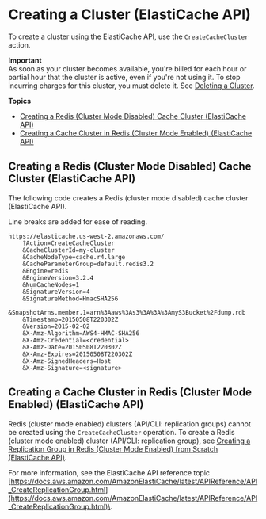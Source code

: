 # Creating a Cluster \(ElastiCache API\)<a name="Clusters.Create.API"></a>

To create a cluster using the ElastiCache API, use the `CreateCacheCluster` action\. 

**Important**  
As soon as your cluster becomes available, you're billed for each hour or partial hour that the cluster is active, even if you're not using it\. To stop incurring charges for this cluster, you must delete it\. See [Deleting a Cluster](Clusters.Delete.md)\. 

**Topics**
+ [Creating a Redis \(Cluster Mode Disabled\) Cache Cluster \(ElastiCache API\)](#Clusters.Create.API.Redis)
+ [Creating a Cache Cluster in Redis \(Cluster Mode Enabled\) \(ElastiCache API\)](#Clusters.Create.API.RedisCluster)

## Creating a Redis \(Cluster Mode Disabled\) Cache Cluster \(ElastiCache API\)<a name="Clusters.Create.API.Redis"></a>

The following code creates a Redis \(cluster mode disabled\) cache cluster \(ElastiCache API\)\.

Line breaks are added for ease of reading\.

```
https://elasticache.us-west-2.amazonaws.com/
    ?Action=CreateCacheCluster
    &CacheClusterId=my-cluster
    &CacheNodeType=cache.r4.large
    &CacheParameterGroup=default.redis3.2
    &Engine=redis
    &EngineVersion=3.2.4
    &NumCacheNodes=1
    &SignatureVersion=4       
    &SignatureMethod=HmacSHA256
    &SnapshotArns.member.1=arn%3Aaws%3As3%3A%3A%3AmyS3Bucket%2Fdump.rdb
    &Timestamp=20150508T220302Z
    &Version=2015-02-02
    &X-Amz-Algorithm=AWS4-HMAC-SHA256
    &X-Amz-Credential=<credential>
    &X-Amz-Date=20150508T220302Z
    &X-Amz-Expires=20150508T220302Z
    &X-Amz-SignedHeaders=Host
    &X-Amz-Signature=<signature>
```

## Creating a Cache Cluster in Redis \(Cluster Mode Enabled\) \(ElastiCache API\)<a name="Clusters.Create.API.RedisCluster"></a>

Redis \(cluster mode enabled\) clusters \(API/CLI: replication groups\) cannot be created using the `CreateCacheCluster` operation\. To create a Redis \(cluster mode enabled\) cluster \(API/CLI: replication group\), see [Creating a Replication Group in Redis \(Cluster Mode Enabled\) from Scratch \(ElastiCache API\)](Replication.CreatingReplGroup.NoExistingCluster.Cluster.md#Replication.CreatingReplGroup.NoExistingCluster.Cluster.API)\.

For more information, see the ElastiCache API reference topic [https://docs.aws.amazon.com/AmazonElastiCache/latest/APIReference/API_CreateReplicationGroup.html](https://docs.aws.amazon.com/AmazonElastiCache/latest/APIReference/API_CreateReplicationGroup.html)\.